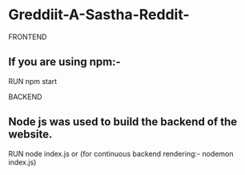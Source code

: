 # Greddiit-A-Sastha-Reddit-

FRONTEND

## If you are using npm:-

RUN
npm start 

BACKEND

## Node js was used to build the backend of the website.

RUN
node index.js
or (for continuous backend rendering:-
nodemon index.js)

